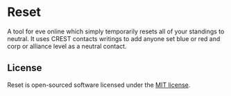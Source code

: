 # Reset

A tool for eve online which simply temporarily resets all of your standings to neutral. It uses CREST contacts writings to add anyone set blue or red and corp or alliance level as a neutral contact.

## License

Reset is open-sourced software licensed under the [MIT license](http://opensource.org/licenses/MIT).
